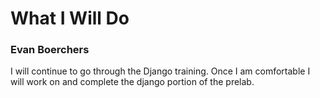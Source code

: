 # What I Will Do
### Evan Boerchers
I will continue to go through the Django training. Once I am comfortable I will work on and complete the django portion of the prelab.
